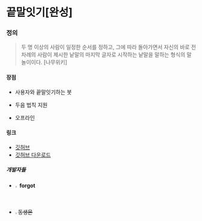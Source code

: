 # 끝말잇기[완성]


### 정의

>  두 명 이상의 사람이 일정한 순서를 정하고, 그에 따라 돌아가면서 자신의 바로 전 차례의 사람이 제시한 낱말의 마지막 글자로 시작하는 낱말을 말하는 형식의 말놀이이다. [나무위키]



#### 장점

* 사용자와 끝말잇기하는 봇

* 두음 법칙 지원

* 오프라인

#### 링크
* [깃허브](https://github.com/Forgot09/KoreaWordRelay)
* [깃허브 다운로드](https://github.com/Forgot09/KoreaWordRelay/archive/refs/heads/main.zip)


##### 개발자들
* <img src = "https://cdn.discordapp.com/attachments/859031027430326282/864072007065534464/flat-2126885_1280.jpg" width = "1.5%" height = "1.5%"> __forgot__
* ~~<img src = "https://cdn.pixabay.com/photo/2016/12/27/15/58/omg-1934214_960_720.jpg" width = "1.5%" height = "1.5%">동생몬~~
